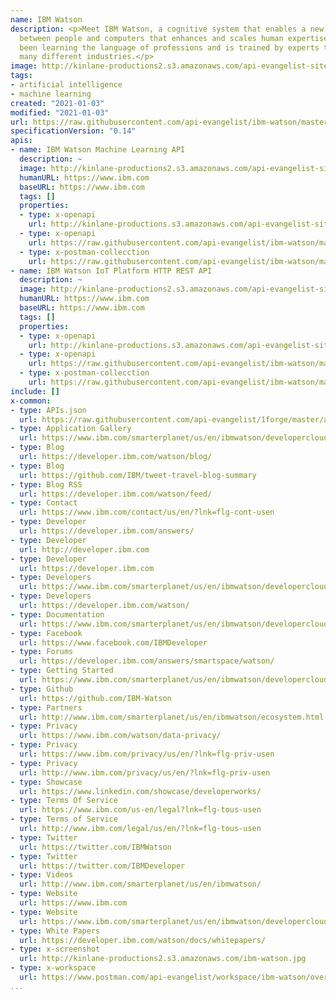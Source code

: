 ```yaml
---
name: IBM Watson
description: <p>Meet IBM Watson, a cognitive system that enables a new partnership
  between people and computers that enhances and scales human expertise. Watson has
  been learning the language of professions and is trained by experts to work across
  many different industries.</p>
image: http://kinlane-productions2.s3.amazonaws.com/api-evangelist-site/company/logos/ibm-watson-logo.png
tags:
- artificial intelligence
- machine learning
created: "2021-01-03"
modified: "2021-01-03"
url: https://raw.githubusercontent.com/api-evangelist/ibm-watson/master/apis.json
specificationVersion: "0.14"
apis:
- name: IBM Watson Machine Learning API
  description: ~
  image: http://kinlane-productions2.s3.amazonaws.com/api-evangelist-site/company/logos/ibm-watson-logo.png
  humanURL: https://www.ibm.com
  baseURL: https://www.ibm.com
  tags: []
  properties:
  - type: x-openapi
    url: http://kinlane-productions.s3.amazonaws.com/api-evangelist-site/company/openapis/ibm-watson-machine-learning-api.json
  - type: x-openapi
    url: https://raw.githubusercontent.com/api-evangelist/ibm-watson/master/ibm-watson-machine-learning-api-openapi.json
  - type: x-postman-collecction
    url: https://raw.githubusercontent.com/api-evangelist/ibm-watson/master/ibm-watson-machine-learning-api-postman-collection.json
- name: IBM Watson IoT Platform HTTP REST API
  description: ~
  image: http://kinlane-productions2.s3.amazonaws.com/api-evangelist-site/company/logos/ibm-watson-logo.png
  humanURL: https://www.ibm.com
  baseURL: https://www.ibm.com
  tags: []
  properties:
  - type: x-openapi
    url: http://kinlane-productions.s3.amazonaws.com/api-evangelist-site/company/openapis/ibm-watson-iot-platform-http-rest-api.json
  - type: x-openapi
    url: https://raw.githubusercontent.com/api-evangelist/ibm-watson/master/ibm-watson-iot-platform-http-rest-api-openapi.json
  - type: x-postman-collecction
    url: https://raw.githubusercontent.com/api-evangelist/ibm-watson/master/ibm-watson-iot-platform-http-rest-api-postman-collection.json
include: []
x-common:
- type: APIs.json
  url: https://raw.githubusercontent.com/api-evangelist/1forge/master/apis.json
- type: Application Gallery
  url: https://www.ibm.com/smarterplanet/us/en/ibmwatson/developercloud/gallery.html
- type: Blog
  url: https://developer.ibm.com/watson/blog/
- type: Blog
  url: https://github.com/IBM/tweet-travel-blog-summary
- type: Blog RSS
  url: https://developer.ibm.com/watson/feed/
- type: Contact
  url: https://www.ibm.com/contact/us/en/?lnk=flg-cont-usen
- type: Developer
  url: https://developer.ibm.com/answers/
- type: Developer
  url: http://developer.ibm.com
- type: Developer
  url: https://developer.ibm.com
- type: Developers
  url: https://www.ibm.com/smarterplanet/us/en/ibmwatson/developercloud/doc/
- type: Developers
  url: https://developer.ibm.com/watson/
- type: Documentation
  url: https://www.ibm.com/smarterplanet/us/en/ibmwatson/developercloud/apis/
- type: Facebook
  url: https://www.facebook.com/IBMDeveloper
- type: Forums
  url: https://developer.ibm.com/answers/smartspace/watson/
- type: Getting Started
  url: https://www.ibm.com/smarterplanet/us/en/ibmwatson/developercloud/getstarted.html
- type: Github
  url: https://github.com/IBM-Watson
- type: Partners
  url: http://www.ibm.com/smarterplanet/us/en/ibmwatson/ecosystem.html
- type: Privacy
  url: https://www.ibm.com/watson/data-privacy/
- type: Privacy
  url: https://www.ibm.com/privacy/us/en/?lnk=flg-priv-usen
- type: Privacy
  url: http://www.ibm.com/privacy/us/en/?lnk=flg-priv-usen
- type: Showcase
  url: https://www.linkedin.com/showcase/developerworks/
- type: Terms Of Service
  url: https://www.ibm.com/us-en/legal?lnk=flg-tous-usen
- type: Terms of Service
  url: http://www.ibm.com/legal/us/en/?lnk=flg-tous-usen
- type: Twitter
  url: https://twitter.com/IBMWatson
- type: Twitter
  url: https://twitter.com/IBMDeveloper
- type: Videos
  url: http://www.ibm.com/smarterplanet/us/en/ibmwatson/
- type: Website
  url: https://www.ibm.com
- type: Website
  url: https://www.ibm.com/smarterplanet/us/en/ibmwatson/developercloud/
- type: White Papers
  url: https://developer.ibm.com/watson/docs/whitepapers/
- type: x-screenshot
  url: http://kinlane-productions2.s3.amazonaws.com/ibm-watson.jpg
- type: x-workspace
  url: https://www.postman.com/api-evangelist/workspace/ibm-watson/overview
...
```

